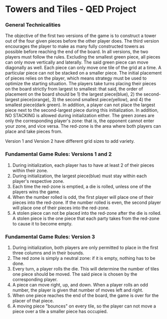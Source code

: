 # Towers and Tiles - QED Project
### General Technicalities
  The objective of the first two versions of the game is to construct a tower out of the four given pieces before the other player does. The third version encourages the player to make as many fully constructed towers as possible before reaching the end of the board.
  In all versions, the two players must follow the rules. Excluding the smallest green piece, all pieces can only move vertically and laterally. The said green piece can move diagonally as well. Each piece can only move one tile of the grid at a time. A particular piece can not be stacked on a smaller piece.
  The initial placement of pieces relies on the player, which means strategy must be used to optimize the starting situation. The players take turns placing their pieces on the board strictly from largest to smallest: that said, the order of placement on the board should be 1) the largest piece(blue), 2) the second-largest piece(orange), 3) the second smallest piece(yellow), and 4) the smallest piece(dark green). In addition, a player can not place the largest piece next to the second-largest piece during this initialization. In addition, NO STACKING is allowed during initialization either.
  The green zones are only the corresponding player's zone: that is, the opponent cannot enter your zone, and vice versa. The red-zone is the area where both players can place and take pieces from.
  
  Version 1 and Version 2 have different grid sizes to add variety.

### Fundamental Game Rules: Versions 1 and 2
1. During initialization, each player has to have at least 2 of their pieces within their zone.
2. During initialization, the largest piece(blue) must stay within each player's respective zone.
3. Each time the red-zone is emptied, a die is rolled, unless one of the players wins the game.
4. When the number rolled is odd, the first player will place one of their pieces into the red-zone. If the number rolled is even, the second player will place one of their pieces into the red-zone.
5. A stolen piece can not be placed into the red-zone after the die is rolled. A stolen piece is the one piece that each party takes from the red-zone to cause it to become empty.

### Fundamental Game Rules: Version 3
1. During initialization, both players are only permitted to place in the first three columns and in their bounds.
2. The red zone is simply a neutral zone: if it is empty, nothing has to be done.
3. Every turn, a player rolls the die. This will determine the number of tiles one piece should be moved. The said piece is chosen by the corresponding player.
4. A piece can move right, up, and down. When a player rolls an odd number, the player is given that number of moves left and right.
5. When one piece reaches the end of the board, the game is over for the placer of that piece.
6. A moving piece "bounces" on every tile, so the player can not move a piece over a tile a smaller piece has occupied.
